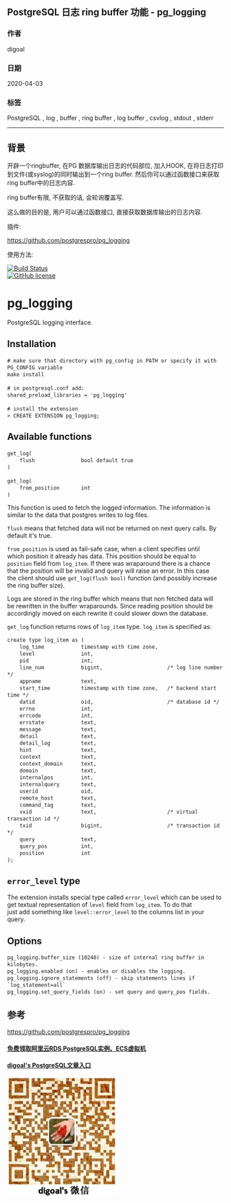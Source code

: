 ## PostgreSQL 日志 ring buffer 功能 - pg_logging   
    
### 作者    
digoal    
    
### 日期    
2020-04-03    
    
### 标签    
PostgreSQL , log , buffer , ring buffer , log buffer  , csvlog , stdout , stderr    
    
----    
    
## 背景    
开辟一个ringbuffer, 在PG 数据库输出日志的代码部位, 加入HOOK, 在将日志打印到文件(或syslog)的同时输出到一个ring buffer. 然后你可以通过函数接口来获取ring buffer中的日志内容.   
  
ring buffer有限, 不获取的话, 会轮询覆盖写.   
  
这么做的目的是, 用户可以通过函数接口, 直接获取数据库输出的日志内容.   
  
插件:  
  
https://github.com/postgrespro/pg_logging  
  
使用方法:  
  
[![Build Status](https://travis-ci.org/postgrespro/pg_logging.svg?branch=master)](https://travis-ci.org/postgrespro/pg_logging)  
[![GitHub license](https://img.shields.io/badge/license-PostgreSQL-blue.svg)](https://raw.githubusercontent.com/postgrespro/pg_logging/master/LICENSE)  
  
pg_logging  
=================  
  
PostgreSQL logging interface.  
  
Installation  
-------------  
  
    # make sure that directory with pg_config in PATH or specify it with PG_CONFIG variable  
    make install  
  
    # in postgresql.conf add:  
    shared_preload_libraries = 'pg_logging'  
  
    # install the extension  
    > CREATE EXTENSION pg_logging;  
  
Available functions  
--------------------  
  
    get_log(  
        flush               bool default true  
    )  
  
    get_log(  
        from_position       int  
    )  
  
This function is used to fetch the logged information. The information is  
similar to the data that postgres writes to log files.  
  
`flush` means that fetched data will not be returned on next query calls. By  
default it's true.  
  
`from_position` is used as fail-safe case, when a client specifies until  
which position it already has data. This position should be equal to  
`position` field from `log_item`. If there was wraparound there is a chance  
that the position will be invalid and query will raise an error. In this case  
the client should use `get_log(flush bool)` function (and possibly increase  
the ring buffer size).  
  
Logs are stored in the ring buffer which means that non fetched data will  
be rewritten in the buffer wraparounds. Since reading position should be  
accordingly moved on each rewrite it could slower down the database.  
  
`get_log` function returns rows of `log_item` type. `log_item` is specified as:  
  
    create type log_item as (  
        log_time            timestamp with time zone,  
        level               int,  
        pid                 int,  
        line_num            bigint,                     /* log line number */  
        appname             text,  
        start_time          timestamp with time zone,   /* backend start time */  
        datid               oid,                        /* database id */  
        errno               int,  
        errcode             int,  
        errstate            text,  
        message             text,  
        detail              text,  
        detail_log          text,  
        hint                text,  
        context             text,  
        context_domain      text,  
        domain              text,  
        internalpos         int,  
        internalquery       text,  
        userid              oid,  
        remote_host         text,  
        command_tag         text,  
        vxid                text,                       /* virtual transaction id */  
        txid                bigint,                     /* transaction id */  
        query               text,  
        query_pos           int,  
        position            int  
    );  
  
`error_level` type  
-------------------  
  
The extension installs special type called `error_level` which can be used to  
get textual representation of `level` field from `log_item`. To do that  
just add something like `level::error_level` to the columns list in your query.  
  
  
Options  
---------  
  
    pg_logging.buffer_size (10240) - size of internal ring buffer in kilobytes.  
    pg_logging.enabled (on) - enables or disables the logging.  
    pg_logging.ignore_statements (off) - skip statements lines if `log_statement=all`  
    pg_logging.set_query_fields (on) - set query and query_pos fields.  
    
## 参考    
https://github.com/postgrespro/pg_logging  
    
    
  
#### [免费领取阿里云RDS PostgreSQL实例、ECS虚拟机](https://www.aliyun.com/database/postgresqlactivity "57258f76c37864c6e6d23383d05714ea")
  
  
#### [digoal's PostgreSQL文章入口](https://github.com/digoal/blog/blob/master/README.md "22709685feb7cab07d30f30387f0a9ae")
  
  
![digoal's weixin](../pic/digoal_weixin.jpg "f7ad92eeba24523fd47a6e1a0e691b59")
  
